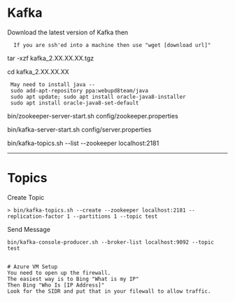 # Kafka


Download the latest version of Kafka then
      
      If you are ssh'ed into a machine then use "wget [download url]"
      
tar -xzf kafka_2.XX.XX.XX.tgz

cd kafka_2.XX.XX.XX

     May need to install java --
     sudo add-apt-repository ppa:webupd8team/java
     sudo apt update; sudo apt install oracle-java8-installer
     sudo apt install oracle-java8-set-default


bin/zookeeper-server-start.sh config/zookeeper.properties

bin/kafka-server-start.sh config/server.properties

bin/kafka-topics.sh --list --zookeeper localhost:2181

---
# Topics



Create Topic
~~~~ 
> bin/kafka-topics.sh --create --zookeeper localhost:2181 --replication-factor 1 --partitions 1 --topic test
~~~~
Send Message
~~~~
bin/kafka-console-producer.sh --broker-list localhost:9092 --topic test
~~~~
~~~~

# Azure VM Setup
You need to open up the firewall.
The easiest way is to Bing "What is my IP"
Then Bing "Who Is [IP Address]"
Look for the SIDR and put that in your filewall to allow traffic.

